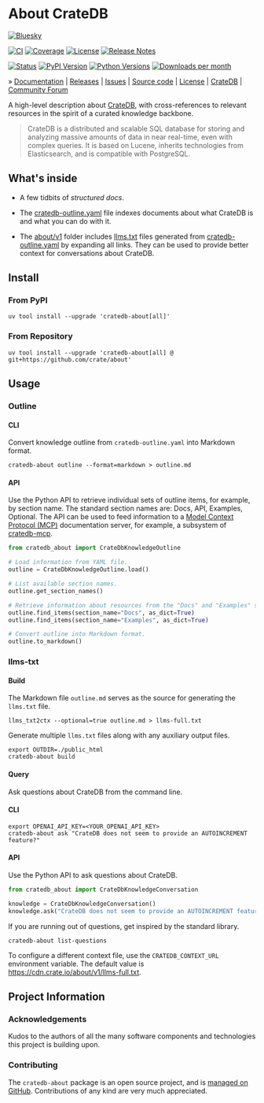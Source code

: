 # About CrateDB

[![Bluesky][badge-bluesky]][project-bluesky]

[![CI][badge-ci]][project-ci]
[![Coverage][badge-coverage]][project-coverage]
[![License][badge-license]][project-license]
[![Release Notes][badge-release-notes]][project-release-notes]

[![Status][badge-status]][project-pypi]
[![PyPI Version][badge-package-version]][project-pypi]
[![Python Versions][badge-python-versions]][project-pypi]
[![Downloads per month][badge-downloads-per-month]][project-downloads]

» [Documentation]
| [Releases]
| [Issues]
| [Source code]
| [License]
| [CrateDB]
| [Community Forum]

A high-level description about [CrateDB], with cross-references
to relevant resources in the spirit of a curated knowledge backbone.

> CrateDB is a distributed and scalable SQL database for storing and
> analyzing massive amounts of data in near real-time, even with
> complex queries. It is based on Lucene, inherits technologies from
> Elasticsearch, and is compatible with PostgreSQL.

## What's inside

- A few tidbits of _structured docs_.

- The [cratedb-outline.yaml] file indexes documents about what CrateDB is
  and what you can do with it.

- The [about/v1] folder includes [llms.txt] files generated from
  [cratedb-outline.yaml] by expanding all links. They can be used
  to provide better context for conversations about CrateDB.

## Install

### From PyPI
```shell
uv tool install --upgrade 'cratedb-about[all]'
```
### From Repository
```shell
uv tool install --upgrade 'cratedb-about[all] @ git+https://github.com/crate/about'
```

## Usage

### Outline

#### CLI
Convert knowledge outline from `cratedb-outline.yaml` into Markdown format.
```shell
cratedb-about outline --format=markdown > outline.md
```

#### API
Use the Python API to retrieve individual sets of outline items, for example,
by section name. The standard section names are: Docs, API, Examples, Optional.
The API can be used to feed information to a [Model Context Protocol (MCP)]
documentation server, for example, a subsystem of [cratedb-mcp].
```python
from cratedb_about import CrateDbKnowledgeOutline

# Load information from YAML file.
outline = CrateDbKnowledgeOutline.load()

# List available section names.
outline.get_section_names()

# Retrieve information about resources from the "Docs" and "Examples" sections.
outline.find_items(section_name="Docs", as_dict=True)
outline.find_items(section_name="Examples", as_dict=True)

# Convert outline into Markdown format.
outline.to_markdown()
```

### llms-txt

#### Build
The Markdown file `outline.md` serves as the source for generating the `llms.txt` file.
```shell
llms_txt2ctx --optional=true outline.md > llms-full.txt
```

Generate multiple `llms.txt` files along with any auxiliary output files.
```shell
export OUTDIR=./public_html
cratedb-about build
```

#### Query
Ask questions about CrateDB from the command line.
#### CLI
```shell
export OPENAI_API_KEY=<YOUR_OPENAI_API_KEY>
cratedb-about ask "CrateDB does not seem to provide an AUTOINCREMENT feature?"
```
#### API
Use the Python API to ask questions about CrateDB.
```python
from cratedb_about import CrateDbKnowledgeConversation

knowledge = CrateDbKnowledgeConversation()
knowledge.ask("CrateDB does not seem to provide an AUTOINCREMENT feature?")
```

If you are running out of questions, get inspired by the standard library.
```shell
cratedb-about list-questions
```

To configure a different context file, use the `CRATEDB_CONTEXT_URL` environment
variable. The default value is https://cdn.crate.io/about/v1/llms-full.txt.

## Project Information

### Acknowledgements
Kudos to the authors of all the many software components and technologies
this project is building upon.

### Contributing
The `cratedb-about` package is an open source project, and is [managed on
GitHub]. Contributions of any kind are very much appreciated.


[about/v1]: https://cdn.crate.io/about/v1/
[CrateDB]: https://cratedb.com/database
[cratedb-mcp]: https://github.com/crate/cratedb-mcp
[cratedb-outline.yaml]: https://github.com/crate/about/blob/main/src/cratedb_about/outline/cratedb-outline.yaml
[llms.txt]: https://llmstxt.org/
[Model Context Protocol (MCP)]: https://modelcontextprotocol.io/introduction

[Community Forum]: https://community.cratedb.com/
[Documentation]: https://github.com/crate/about
[Issues]: https://github.com/crate/about/issues
[License]: https://github.com/crate/about/blob/main/LICENSE
[managed on GitHub]: https://github.com/crate/about
[Source code]: https://github.com/crate/about
[Releases]: https://github.com/crate/about/releases

[badge-bluesky]: https://img.shields.io/badge/Bluesky-0285FF?logo=bluesky&logoColor=fff&label=Follow%20%40CrateDB
[badge-ci]: https://github.com/crate/about/actions/workflows/main.yml/badge.svg
[badge-coverage]: https://codecov.io/gh/crate/about/branch/main/graph/badge.svg
[badge-downloads-per-month]: https://pepy.tech/badge/cratedb-about/month
[badge-license]: https://img.shields.io/github/license/crate/about.svg
[badge-package-version]: https://img.shields.io/pypi/v/cratedb-about.svg
[badge-python-versions]: https://img.shields.io/pypi/pyversions/cratedb-about.svg
[badge-release-notes]: https://img.shields.io/github/release/crate/about?label=Release+Notes
[badge-status]: https://img.shields.io/pypi/status/cratedb-about.svg
[project-bluesky]: https://bsky.app/search?q=cratedb
[project-ci]: https://github.com/crate/about/actions/workflows/tests.yml
[project-coverage]: https://app.codecov.io/gh/crate/about
[project-downloads]: https://pepy.tech/project/cratedb-about/
[project-github]: https://github.com/crate/about
[project-license]: https://github.com/crate/about/blob/main/LICENSE
[project-pypi]: https://pypi.org/project/cratedb-about
[project-release-notes]: https://github.com/crate/about/releases
